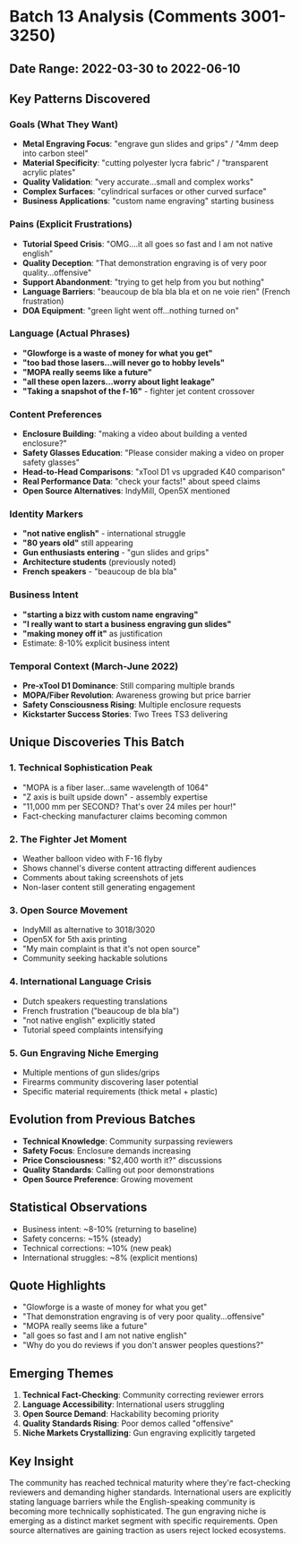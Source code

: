 # Batch 13 Analysis (Comments 3001-3250)
## Date Range: 2022-03-30 to 2022-06-10

## Key Patterns Discovered

### Goals (What They Want)
- **Metal Engraving Focus**: "engrave gun slides and grips" / "4mm deep into carbon steel"
- **Material Specificity**: "cutting polyester lycra fabric" / "transparent acrylic plates"
- **Quality Validation**: "very accurate...small and complex works"
- **Complex Surfaces**: "cylindrical surfaces or other curved surface"
- **Business Applications**: "custom name engraving" starting business

### Pains (Explicit Frustrations)
- **Tutorial Speed Crisis**: "OMG....it all goes so fast and I am not native english"
- **Quality Deception**: "That demonstration engraving is of very poor quality...offensive"
- **Support Abandonment**: "trying to get help from you but nothing"
- **Language Barriers**: "beaucoup de bla bla bla et on ne voie rien" (French frustration)
- **DOA Equipment**: "green light went off...nothing turned on"

### Language (Actual Phrases)
- **"Glowforge is a waste of money for what you get"**
- **"too bad those lasers...will never go to hobby levels"**
- **"MOPA really seems like a future"**
- **"all these open lazers...worry about light leakage"**
- **"Taking a snapshot of the f-16"** - fighter jet content crossover

### Content Preferences
- **Enclosure Building**: "making a video about building a vented enclosure?"
- **Safety Glasses Education**: "Please consider making a video on proper safety glasses"
- **Head-to-Head Comparisons**: "xTool D1 vs upgraded K40 comparison"
- **Real Performance Data**: "check your facts!" about speed claims
- **Open Source Alternatives**: IndyMill, Open5X mentioned

### Identity Markers
- **"not native english"** - international struggle
- **"80 years old"** still appearing
- **Gun enthusiasts entering** - "gun slides and grips"
- **Architecture students** (previously noted)
- **French speakers** - "beaucoup de bla bla"

### Business Intent
- **"starting a bizz with custom name engraving"**
- **"I really want to start a business engraving gun slides"**
- **"making money off it"** as justification
- Estimate: 8-10% explicit business intent

### Temporal Context (March-June 2022)
- **Pre-xTool D1 Dominance**: Still comparing multiple brands
- **MOPA/Fiber Revolution**: Awareness growing but price barrier
- **Safety Consciousness Rising**: Multiple enclosure requests
- **Kickstarter Success Stories**: Two Trees TS3 delivering

## Unique Discoveries This Batch

### 1. Technical Sophistication Peak
- "MOPA is a fiber laser...same wavelength of 1064"
- "Z axis is built upside down" - assembly expertise
- "11,000 mm per SECOND? That's over 24 miles per hour!"
- Fact-checking manufacturer claims becoming common

### 2. The Fighter Jet Moment
- Weather balloon video with F-16 flyby
- Shows channel's diverse content attracting different audiences
- Comments about taking screenshots of jets
- Non-laser content still generating engagement

### 3. Open Source Movement
- IndyMill as alternative to 3018/3020
- Open5X for 5th axis printing
- "My main complaint is that it's not open source"
- Community seeking hackable solutions

### 4. International Language Crisis
- Dutch speakers requesting translations
- French frustration ("beaucoup de bla bla")
- "not native english" explicitly stated
- Tutorial speed complaints intensifying

### 5. Gun Engraving Niche Emerging
- Multiple mentions of gun slides/grips
- Firearms community discovering laser potential
- Specific material requirements (thick metal + plastic)

## Evolution from Previous Batches
- **Technical Knowledge**: Community surpassing reviewers
- **Safety Focus**: Enclosure demands increasing
- **Price Consciousness**: "$2,400 worth it?" discussions
- **Quality Standards**: Calling out poor demonstrations
- **Open Source Preference**: Growing movement

## Statistical Observations
- Business intent: ~8-10% (returning to baseline)
- Safety concerns: ~15% (steady)
- Technical corrections: ~10% (new peak)
- International struggles: ~8% (explicit mentions)

## Quote Highlights
- "Glowforge is a waste of money for what you get"
- "That demonstration engraving is of very poor quality...offensive"
- "MOPA really seems like a future"
- "all goes so fast and I am not native english"
- "Why do you do reviews if you don't answer peoples questions?"

## Emerging Themes
1. **Technical Fact-Checking**: Community correcting reviewer errors
2. **Language Accessibility**: International users struggling
3. **Open Source Demand**: Hackability becoming priority
4. **Quality Standards Rising**: Poor demos called "offensive"
5. **Niche Markets Crystallizing**: Gun engraving explicitly targeted

## Key Insight
The community has reached technical maturity where they're fact-checking reviewers and demanding higher standards. International users are explicitly stating language barriers while the English-speaking community is becoming more technically sophisticated. The gun engraving niche is emerging as a distinct market segment with specific requirements. Open source alternatives are gaining traction as users reject locked ecosystems.